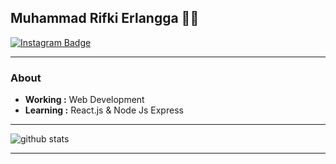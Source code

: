 ## Muhammad Rifki Erlangga 👨‍💻

[![Instagram Badge](https://img.shields.io/badge/-rier24_-purple?style=flat-square&logo=Instagram&logoColor=white&link=https://www.instagram.com/rier24_/)](https://www.instagram.com/rier24_/) 


---------------------------------------------------------------------------------------------------------------------------------------------------------------------------------
### About
-  **Working :** Web Development  
-  **Learning :** React.js & Node Js Express

---------------------------------------------------------------------------------------------------------------------------------------------------------------------------------

![github stats](https://github-readme-stats.vercel.app/api?username=RifkiEr24&show_icons=true)

---------------------------------------------------------------------------------------------------------------------------------------------------------------------------------
